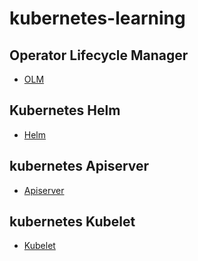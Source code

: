 # kubernetes-learning

## Operator Lifecycle Manager

- [OLM](olm/README.md)

## Kubernetes Helm

- [Helm](helm/README.md)

## kubernetes Apiserver

- [Apiserver](apiserver/README.md)

## kubernetes Kubelet

- [Kubelet](kubelet/README.md)

